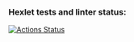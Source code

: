 ### Hexlet tests and linter status:
[![Actions Status](https://github.com/Dmitry996/python-project-52/actions/workflows/hexlet-check.yml/badge.svg)](https://github.com/Dmitry996/python-project-52/actions)